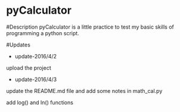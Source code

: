 # pyCalculator

#Description 
pyCalculator is a little practice to test my basic skills of programming a python script.

#Updates
- update-2016/4/2

 upload the project 

- update-2016/4/3 

 update the README.md file and add some notes in math_cal.py

 add  log() and ln() functions
